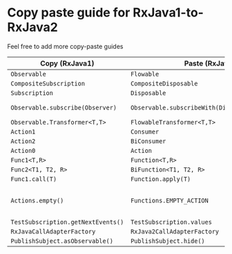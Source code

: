 # Copy paste guide for RxJava1-to-RxJava2

Feel free to add more copy-paste guides

| Copy (RxJava1) | Paste (RxJava2) |Remarks|
| ------------- | ------------- | ------------|
|```Observable``` |```Flowable```|
|```CompositeSubscription```|```CompositeDisposable```|
|```Subscription```|```Disposable```|
|```Observable.subscribe(Observer)```|```Observable.subscribeWith(DisposableSubscriber)```|Only if you want it to return a disposable|
|```Observable.Transformer<T,T>```|```FlowableTransformer<T,T>```|
|```Action1```|```Consumer```| 
|```Action2```|```BiConsumer```|
|```Action0```|```Action```|
|```Func1<T,R>```|```Function<T,R>```| 
|```Func2<T1, T2, R>```|```BiFunction<T1, T2, R>```|
|```Func1.call(T)```|```Function.apply(T)```|
|```Actions.empty()```|```Functions.EMPTY_ACTION```|Similarly there are ```Functions.emptyConsumer``` and ```Functions.emptyBiconsumer```|
|```TestSubscription.getNextEvents()```|```TestSubscription.values```|
|```RxJavaCallAdapterFactory```|```RxJava2CallAdapterFactory```|
|```PublishSubject.asObservable()```|```PublishSubject.hide()```|
